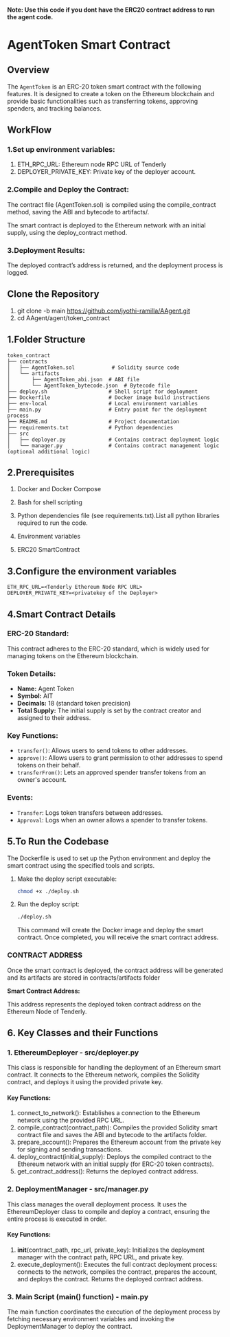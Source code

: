 #### Note: Use this code if you dont have the ERC20 contract address to run the agent code. 

# AgentToken Smart Contract

## Overview

The `AgentToken` is an ERC-20 token smart contract with the following features. It is designed to create a token on the Ethereum blockchain and provide basic functionalities such as transferring tokens, approving spenders, and tracking balances.

## WorkFlow

### 1.Set up environment variables:

1. ETH_RPC_URL: Ethereum node RPC URL of Tenderly
2. DEPLOYER_PRIVATE_KEY: Private key of the deployer account.

### 2.Compile and Deploy the Contract:

The contract file (AgentToken.sol) is compiled using the compile_contract method, saving the ABI and bytecode to artifacts/.

The smart contract is deployed to the Ethereum network with an initial supply, using the deploy_contract method.

### 3.Deployment Results:
The deployed contract’s address is returned, and the deployment process is logged.

## Clone the Repository
1. git clone -b main https://github.com/jyothi-ramilla/AAgent.git
2. cd AAgent/agent/token_contract

## 1.Folder Structure
```
token_contract
├── contracts
│   ├── AgentToken.sol            # Solidity source code
│   └── artifacts                  
│       ├── AgentToken_abi.json  # ABI file
│       └── AgentToken_bytecode.json  # Bytecode file
├── deploy.sh                    # Shell script for deployment
├── Dockerfile                   # Docker image build instructions
├── env-local                    # Local environment variables 
├── main.py                      # Entry point for the deployment process
├── README.md                    # Project documentation
├── requirements.txt             # Python dependencies
├── src
│   ├── deployer.py              # Contains contract deployment logic
│   └── manager.py               # Contains contract management logic (optional additional logic)
```
## 2.Prerequisites

1. Docker and Docker Compose

2. Bash for shell scripting

3. Python dependencies file (see requirements.txt).List all python libraries required to run the code.

4. Environment variables 

5. ERC20 SmartContract

## 3.Configure the environment variables
```
ETH_RPC_URL=<Tenderly Ethereum Node RPC URL>
DEPLOYER_PRIVATE_KEY=<privatekey of the Deployer>
```
## 4.Smart Contract Details

### ERC-20 Standard:

This contract adheres to the ERC-20 standard, which is widely used for managing tokens on the Ethereum blockchain.

### Token Details:
- **Name:** Agent Token
- **Symbol:** AIT
- **Decimals:** 18 (standard token precision)
- **Total Supply:** The initial supply is set by the contract creator and assigned to their address.

### Key Functions:
- `transfer()`: Allows users to send tokens to other addresses.
- `approve()`: Allows users to grant permission to other addresses to spend tokens on their behalf.
- `transferFrom()`: Lets an approved spender transfer tokens from an owner's account.

### Events:
- `Transfer`: Logs token transfers between addresses.
- `Approval`: Logs when an owner allows a spender to transfer tokens.

## 5.To Run the Codebase

The Dockerfile is used to set up the Python environment and deploy the smart contract using the specified tools and scripts.

1. Make the deploy script executable:
   ```bash
   chmod +x ./deploy.sh
   ```

2. Run the deploy script:
   ```bash
   ./deploy.sh
   ```
   This command will create the Docker image and deploy the smart contract. Once completed, you will receive the smart contract address.


### CONTRACT ADDRESS

Once the smart contract is deployed, the contract address will be generated and its artifacts are stored in contracts/artifacts folder

**Smart Contract Address:** 

This address represents the deployed token contract address on the Ethereum Node of Tenderly.


## 6. Key Classes and their Functions 

### 1. EthereumDeployer - src/deployer.py
This class is responsible for handling the deployment of an Ethereum smart contract. It connects to the Ethereum network, compiles the Solidity contract, and deploys it using the provided private key.

#### Key Functions:
1. connect_to_network(): Establishes a connection to the Ethereum network using the provided RPC URL.
2. compile_contract(contract_path): Compiles the provided Solidity smart contract file and saves the ABI and bytecode to the artifacts folder.
3. prepare_account(): Prepares the Ethereum account from the private key for signing and sending transactions.
4. deploy_contract(initial_supply): Deploys the compiled contract to the Ethereum network with an initial supply (for ERC-20 token contracts).
5. get_contract_address(): Returns the deployed contract address.

### 2. DeploymentManager - src/manager.py
This class manages the overall deployment process. It uses the EthereumDeployer class to compile and deploy a contract, ensuring the entire process is executed in order.

#### Key Functions:
1. __init__(contract_path, rpc_url, private_key): Initializes the deployment manager with the  contract path, RPC URL, and private key.
2. execute_deployment(): Executes the full contract deployment process: connects to the network, compiles the contract, prepares the account, and deploys the contract. Returns the deployed contract address.

### 3. Main Script (main() function) - main.py
 The main function coordinates the execution of the deployment process by fetching necessary environment variables and invoking the DeploymentManager to deploy the contract.
